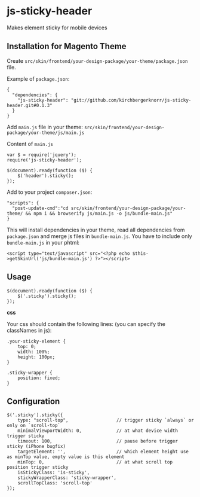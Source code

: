 # js-sticky-header

Makes element sticky for mobile devices

## Installation for Magento Theme

Create `src/skin/frontend/your-design-package/your-theme/package.json` file.

Example of `package.json`:

```
{
  "dependencies": {
    "js-sticky-header": "git://github.com/kirchbergerknorr/js-sticky-header.git#0.1.3"
  }
}
```

Add `main.js` file in your theme:
`src/skin/frontend/your-design-package/your-theme/js/main.js`

Content of `main.js`
```
var $ = require('jquery');
require('js-sticky-header');

$(document).ready(function ($) {
    $('header').sticky();
});
```

Add to your project `composer.json`:

```
"scripts": {
  "post-update-cmd":"cd src/skin/frontend/your-design-package/your-theme/ && npm i && browserify js/main.js -o js/bundle-main.js"
}
```

This will install dependencies in your theme, read all dependencies from `package.json` and merge js files in `bundle-main.js`.
You have to include only `bundle-main.js` in your phtml:

```
<script type="text/javascript" src="<?php echo $this->getSkinUrl('js/bundle-main.js') ?>"></script>
```

## Usage

    $(document).ready(function ($) {
        $('.sticky').sticky();
    });
    
**css**

Your css should contain the following lines: (you can specify the classNames in js):

    .your-sticky-element {
        top: 0;
        width: 100%;
        height: 100px;
    }

    .sticky-wrapper {
        position: fixed;
    }

## Configuration

    $('.sticky').sticky({
        type: "scroll-top",                  // trigger sticky `always` or only on `scroll-top`
        minimalViewportWidth: 0,             // at what device width trigger sticky
        timeout: 100,                        // pause before trigger sticky (iPhone bugfix)
        targetElement: '',                   // which element height use as minTop value, empty value is this element
        minTop: 0,                           // at what scroll top position trigger sticky
        isStickyClass: 'is-sticky',
        stickyWrapperClass: 'sticky-wrapper',
        scrollTopClass: 'scroll-top'
    });
